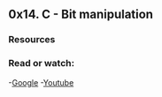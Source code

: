 ## 0x14. C - Bit manipulation
### Resources
### Read or watch:
-[Google](https://www.google.com/webhp?q=bit+manipulation+C)
-[Youtube](https://www.youtube.com/results?search_query=bitwise+operators+in+c)
